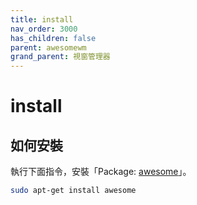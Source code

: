```yaml
---
title: install
nav_order: 3000
has_children: false
parent: awesomewm
grand_parent: 視窗管理器
---
```



# install

## 如何安裝

執行下面指令，安裝「Package: [awesome](https://packages.ubuntu.com/jammy/awesome)」。

``` sh
sudo apt-get install awesome
```
